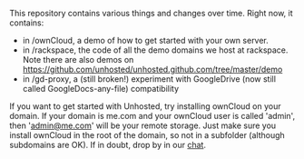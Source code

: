 This repository contains various things and changes over time. Right now, it contains:

* in /ownCloud, a demo of how to get started with your own server.
* in /rackspace, the code of all the demo domains we host at rackspace. Note there are also demos on https://github.com/unhosted/unhosted.github.com/tree/master/demo
* in /gd-proxy, a (still broken!) experiment with GoogleDrive (now still called GoogleDocs-any-file) compatibility


If you want to get started with Unhosted, try installing ownCloud on your domain. If your domain is me.com and your ownCloud user is called 'admin', then 'admin@me.com' will be your remote storage. Just make sure you install ownCloud in the root of the domain, so not in a subfolder (although subdomains are OK). If in doubt, drop by in our [chat](http://webchat.freenode.net/?channels=unhosted).

